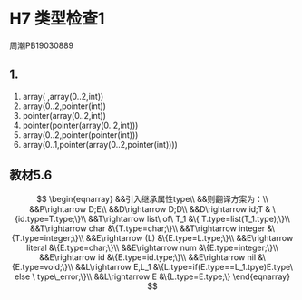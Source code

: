 # H7 类型检查1

周潮PB19030889

## 1.

1. array( ,array(0..2,int))
2. array(0..2,pointer(int))
3. pointer(array(0..2,int))
4. pointer(pointer(array(0..2,int)))
5. array(0..2,pointer(pointer(int)))
6. array(0..1,pointer(array(0..2,pointer(int))))

## 教材5.6


$$
\begin{eqnarray}
&&引入继承属性type\\
&&则翻译方案为：\\
&&P\rightarrow D;E\\
&&D\rightarrow D;D\\
&&D\rightarrow id;T & \{id.type=T.type;\}\\
&&T\rightarrow list\ of\ T_1 &\{ T.type=list(T_1.type);\}\\
&&T\rightarrow char &\{T.type=char;\}\\
&&T\rightarrow integer &\{T.type=integer;\}\\
&&E\rightarrow (L) &\{E.type=L.type;\}\\
&&E\rightarrow literal &\{E.type=char;\}\\
&&E\rightarrow num &\{E.type=integer;\}\\
&&E\rightarrow id &\{E.type=id.type;\}\\
&&E\rightarrow nil &\{E.type=void;\}\\
&&L\rightarrow E,L_1 &\{L.type=if(E.type==L_1.tpye)E.type\ else \ type\_error;\}\\
&&L\rightarrow E &\{L.type=E.type;\}
\end{eqnarray}
$$

